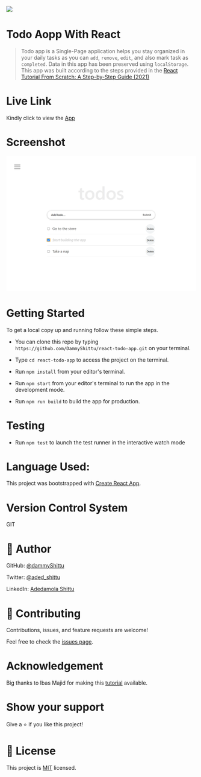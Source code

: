 ![](https://img.shields.io/badge/Microverse-blueviolet)

# Todo Aopp With React
> Todo app is a Single-Page application helps you stay organized in your daily tasks as you can `add`, `remove`, `edit`, and also mark task as `completed`. Data in this app has been preserved using `localStorage`. This app was built according to the steps provided in the [React Tutorial From Scratch: A Step-by-Step Guide (2021)](https://ibaslogic.com/react-tutorial-for-beginners/)

# Live Link

Kindly click to view the [App](https://dammyshittu.github.io/react-todo-app/)

# Screenshot

![](./src/images/screenshot.png)

# Getting Started

To get a local copy up and running follow these simple steps.

- You can clone this repo by typing `https://github.com/DammyShittu/react-todo-app.git` on your terminal.

- Type `cd react-todo-app` to access the project on the terminal.
  
- Run `npm install` from your editor's terminal.

- Run `npm start` from your editor's terminal to run the app in the development mode.

- Run `npm run build` to build the app for production.
# Testing

- Run `npm test` to launch the test runner in the interactive watch mode

# Language Used:

This project was bootstrapped with [Create React App](https://github.com/facebook/create-react-app).

# Version Control System

GIT

# 👤 Author

GitHub: [@dammyShittu](https://github.com/DammyShittu/)

Twitter: [@aded_shittu](https://twitter.com/aded_shittu/)

LinkedIn: [Adedamola Shittu](linkedin.com/in/adedamola-shittu-3ab465172/)

# 🤝 Contributing

Contributions, issues, and feature requests are welcome!

Feel free to check the [issues page](https://github.com/DammyShittu/react-todo-app/issues).

# Acknowledgement

Big thanks to Ibas Majid for making this [tutorial](https://ibaslogic.com/react-tutorial-for-beginners/) available.
# Show your support

Give a ⭐️ if you like this project!

# 📝 License

This project is [MIT](LICENSE) licensed.